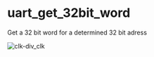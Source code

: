 # uart_get_32bit_word
 Get a 32 bit word for a determined 32 bit adress
 
![clk-div_clk](https://user-images.githubusercontent.com/64666124/151863999-f6a855e5-6d60-4a93-9901-b7dd2a6d82dc.png)
